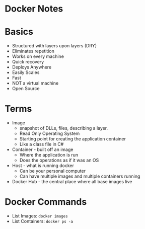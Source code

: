 # Docker Notes

# Basics

- Structured with layers upon layers (DRY)
- Eliminates repetition
- Works on every machine
- Quick recovery
- Deploys Anywhere
- Easily Scales
- Fast
- NOT a virtual machine
- Open Source

# Terms

- Image 
  - snapshot of DLLs, files, describing a layer. 
  - Read Only Operating System
  - Starting point for creating the application container
  - Like a class file in C#
- Container - built off an image
  - Where the application is run
  - Does the operations as if it was an OS
- Host - what is running docker
  - Can be your personal computer
  - Can have multiple images and multiple containers running
- Docker Hub - the central place where all base images live

# Docker Commands

- List Images: `docker images` 
- List Containers: `docker ps -a`


